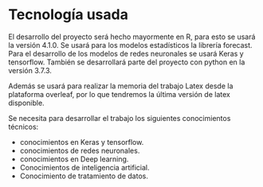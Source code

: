 # Tecnología usada

El desarrollo del proyecto será hecho mayormente en R, para esto se usará la versión 4.1.0. Se usará para los modelos estadísticos la librería forecast. Para el desarrollo de los modelos de redes neuronales se usará Keras y tensorflow. También se desarrollará parte del proyecto con python en la versión 3.7.3.

Además se usará para realizar la memoria del trabajo Latex desde la plataforma overleaf, por lo que tendremos la última versión de latex disponible.

Se necesita para desarrollar el trabajo los siguientes conocimientos técnicos:
* conocimientos en Keras y tensorflow.
* conocimientos de redes neuronales.
* conocimientos en Deep learning.
* Conocimientos de inteligencia artificial.
* Conocimiento de tratamiento de datos.
